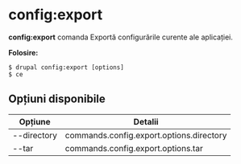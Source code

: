 # config:export
**config:export** comanda Exportă configurările curente ale aplicației.

**Folosire:**
```
$ drupal config:export [options] 
$ ce  
```

## Opțiuni disponibile
Opțiune | Detalii
-------|-------------
--directory | commands.config.export.options.directory
--tar | commands.config.export.options.tar
